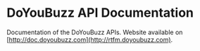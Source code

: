 DoYouBuzz API Documentation
===============================

Documentation of the DoYouBuzz APIs. Website available on [http://doc.doyoubuzz.com](http://rtfm.doyoubuzz.com).